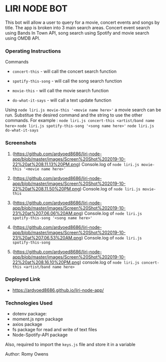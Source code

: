 # LIRI NODE BOT

This bot will allow a user to query for a movie, concert events and songs by title. 
The app is broken into 3 main search areas. Concert event search using Bands In Town API, song search using Spotify and movie search using OMDB API.

### Operating Instructions
Commands
   * `concert-this` - will call the concert search function

   * `spotify-this-song` - will call the song search function

   * `movie-this` - will call the movie search function

   * `do-what-it-says` - will call a text update function

   Using `node liri.js movie-this '<movie name here>'` a movie search can be run. Substitue the desired command and the string to use the other commands. For example : 
   `node liri.js concert-this <artist/band name here>`
   `node liri.js spotify-this-song '<song name here>'`
   `node liri.js do-what-it-says`

   ### Screenshots

1. (https://github.com/ardyoed8686/liri-node-app/blob/master/images/Screen%20Shot%202019-10-22%20at%208.11.13%20PM.png)
   Console.log of `node liri.js movie-this '<movie name here>'`

2. (https://github.com/ardyoed8686/liri-node-app/blob/master/images/Screen%20Shot%202019-10-22%20at%208.11.50%20PM.png)
   Console.log of `node liri.js movie-this`

3. (https://github.com/ardyoed8686/liri-node-app/blob/master/images/Screen%20Shot%202019-10-23%20at%207.06.06%20AM.png)
   Console.log of `node liri.js spotify-this-song '<song name here>'`

4. (https://github.com/ardyoed8686/liri-node-app/blob/master/images/Screen%20Shot%202019-10-23%20at%207.06.53%20AM.png)
   Console.log of `node liri.js spotify-this-song`

5. (https://github.com/ardyoed8686/liri-node-app/blob/master/images/Screen%20Shot%202019-10-22%20at%208.16.10%20PM.png)
   console.log of `node liri.js concert-this <artist/band name here>`


### Deployed Link
 - https://ardyoed8686.github.io/liri-node-app/


### Technologies Used
*  dotenv package:
*  moment.js npm package
*  axios package
*  fs package for read and write of text files
*  Node-Spotify-API package

Also, required to import the `keys.js` file and store it in a variable

Author: Romy Owens
   
